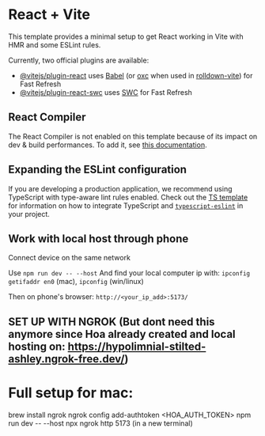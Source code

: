 # React + Vite

This template provides a minimal setup to get React working in Vite with HMR and some ESLint rules.

Currently, two official plugins are available:

- [@vitejs/plugin-react](https://github.com/vitejs/vite-plugin-react/blob/main/packages/plugin-react) uses [Babel](https://babeljs.io/) (or [oxc](https://oxc.rs) when used in [rolldown-vite](https://vite.dev/guide/rolldown)) for Fast Refresh
- [@vitejs/plugin-react-swc](https://github.com/vitejs/vite-plugin-react/blob/main/packages/plugin-react-swc) uses [SWC](https://swc.rs/) for Fast Refresh

## React Compiler

The React Compiler is not enabled on this template because of its impact on dev & build performances. To add it, see [this documentation](https://react.dev/learn/react-compiler/installation).

## Expanding the ESLint configuration

If you are developing a production application, we recommend using TypeScript with type-aware lint rules enabled. Check out the [TS template](https://github.com/vitejs/vite/tree/main/packages/create-vite/template-react-ts) for information on how to integrate TypeScript and [`typescript-eslint`](https://typescript-eslint.io) in your project.



## Work with local host through phone
Connect device on the same network

Use `npm run dev -- --host`
And find your local computer ip with: `ipconfig getifaddr en0` (mac), `ipconfig` (win/linux)

Then on phone's browser: `http://<your_ip_add>:5173/`


## SET UP WITH NGROK (But dont need this anymore since Hoa already created and local hosting on: https://hypolimnial-stilted-ashley.ngrok-free.dev/)

# Full setup for mac:
brew install ngrok
ngrok config add-authtoken <HOA_AUTH_TOKEN>
npm run dev -- --host
npx ngrok http 5173 (in a new terminal)